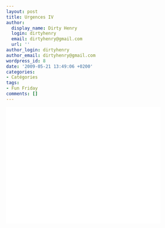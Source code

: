 ```yaml
---
layout: post
title: Urgences IV
author:
  display_name: Dirty Henry
  login: dirtyhenry
  email: dirtyhenry@gmail.com
  url: ''
author_login: dirtyhenry
author_email: dirtyhenry@gmail.com
wordpress_id: 8
date: '2009-05-21 13:49:06 +0200'
categories:
- Catégories
tags:
- Fun Friday
comments: []
---
```

<iframe width="420" height="315" src="//www.youtube.com/embed/f-_NxroA5DA" frameborder="0"></iframe>
